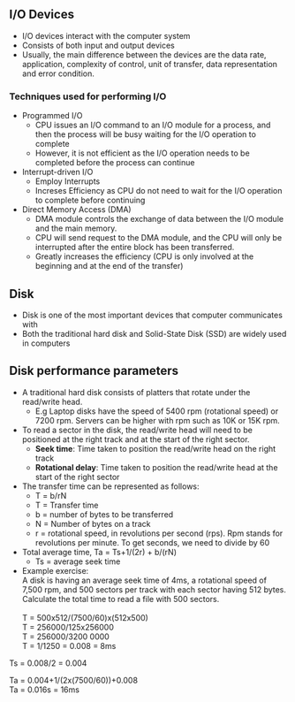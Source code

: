 ## I/O Devices
- I/O devices interact with the computer system
- Consists of both input and output devices
- Usually, the main difference between the devices are the data rate, application, complexity of control, unit of transfer, data representation and error condition.

### Techniques used for performing I/O
- Programmed I/O
  - CPU issues an I/O command to an I/O module for a process, and then the process will be busy waiting for the I/O operation to complete
  - However, it is not efficient as the I/O operation needs to be completed before the process can continue
- Interrupt-driven I/O
  - Employ Interrupts
  - Increses Efficiency as CPU do not need to wait for the I/O operation to complete before continuing
- Direct Memory Access (DMA)
  - DMA module controls the exchange of data between the I/O module and the main memory.
  - CPU will send request to the DMA module, and the CPU will only be interrupted after the entire block has been transferred.
  - Greatly increases the efficiency (CPU is only involved at the beginning and at the end of the transfer)

## Disk
- Disk is one of the most important devices that computer communicates with
- Both the traditional hard disk and Solid-State Disk (SSD) are widely used in computers

## Disk performance parameters
- A traditional hard disk consists of platters that rotate under the read/write head.
  - E.g Laptop disks have the speed of 5400 rpm (rotational speed) or 7200 rpm. Servers can be higher with rpm such as 10K or 15K rpm.
- To read a sector in the disk, the read/write head will need to be positioned at the right track and at the start of the right sector.
  - **Seek time**: Time taken to position the read/write head on the right track
  - **Rotational delay**: Time taken to position the read/write head at the start of the right sector
- The transfer time can be represented as follows:
  - T = b/rN
  - T = Transfer time
  - b = number of bytes to be transferred
  - N = Number of bytes on a track
  - r = rotational speed, in revolutions per second (rps). Rpm stands for revolutions per minute. To get seconds, we need to divide by 60
- Total average time, Ta = Ts+1/(2r) + b/(rN)
  - Ts = average seek time
- Example exercise: <br>
A disk is having an average seek time of 4ms, a rotational speed of 7,500 rpm, and 500 sectors per track with each sector having 512 bytes. Calculate the total time to read a file with 500 sectors. <br><br>
T = 500x512/(7500/60)x(512x500) <br>
T = 256000/125x256000 <br>
T = 256000/3200 0000 <br>
T = 1/1250 = 0.008 = 8ms<br>

Ts = 0.008/2 = 0.004<br>

Ta = 0.004+1/(2x(7500/60))+0.008<br>
Ta = 0.016s = 16ms
































